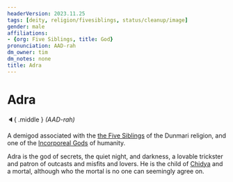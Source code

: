 ```yaml
---
headerVersion: 2023.11.25
tags: [deity, religion/fivesiblings, status/cleanup/image]
gender: male
affiliations:
- {org: Five Siblings, title: God}
pronunciation: AAD-rah
dm_owner: tim
dm_notes: none
title: Adra
---
```

# Adra
:speaker:{ .middle } *(AAD-rah)*  

A demigod associated with the [the Five Siblings](<../../../religions/five-siblings/five-siblings.md>) of the Dunmari religion, and one of the [Incorporeal Gods](<../incorporeal-gods.md>) of humanity. 

Adra is the god of secrets, the quiet night, and darkness, a lovable trickster and patron of outcasts and misfits and lovers. He is the child of [Chidya](<./chidya.md>) and a mortal, although who the mortal is no one can seemingly agree on. 

